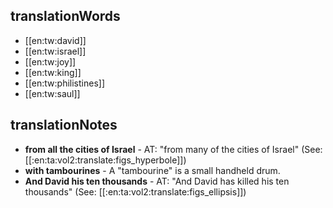 ## translationWords

* [[en:tw:david]]
* [[en:tw:israel]]
* [[en:tw:joy]]
* [[en:tw:king]]
* [[en:tw:philistines]]
* [[en:tw:saul]]

## translationNotes

* **from all the cities of Israel** - AT: "from many of the cities of Israel" (See: [[:en:ta:vol2:translate:figs_hyperbole]])
* **with tambourines** - A "tambourine" is a small handheld drum.
* **And David his ten thousands** - AT: "And David has killed his ten thousands" (See: [[:en:ta:vol2:translate:figs_ellipsis]])
